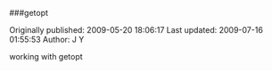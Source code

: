 ###getopt

Originally published: 2009-05-20 18:06:17
Last updated: 2009-07-16 01:55:53
Author: J Y

working with getopt